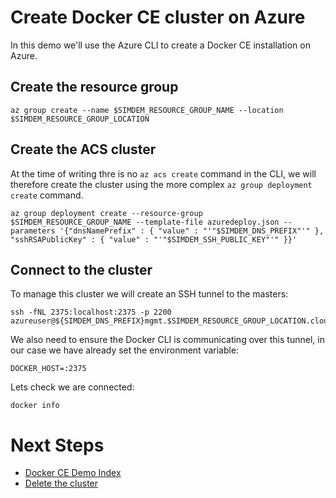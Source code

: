# Create Docker CE cluster on Azure

In this demo we'll use the Azure CLI to create a Docker CE
installation on Azure.

## Create the resource group

```
az group create --name $SIMDEM_RESOURCE_GROUP_NAME --location $SIMDEM_RESOURCE_GROUP_LOCATION
```

## Create the ACS cluster

At the time of writing thre is no `az acs create` command in the CLI,
we will therefore create the cluster using the more complex `az group
deployment create` command.

```
az group deployment create --resource-group $SIMDEM_RESOURCE_GROUP_NAME --template-file azuredeploy.json --parameters '{"dnsNamePrefix" : { "value" : "'"$SIMDEM_DNS_PREFIX"'" }, "sshRSAPublicKey" : { "value" : "'"$SIMDEM_SSH_PUBLIC_KEY"'" }}'
```

## Connect to the cluster

To manage this cluster we will create an SSH tunnel to the masters:

```
ssh -fNL 2375:localhost:2375 -p 2200 azureuser@${SIMDEM_DNS_PREFIX}mgmt.$SIMDEM_RESOURCE_GROUP_LOCATION.cloudapp.azure.com
```

We also need to ensure the Docker CLI is communicating over this tunnel, in our case we have already set the environment variable:

```
DOCKER_HOST=:2375
```

Lets check we are connected:

```
docker info
```

# Next Steps

  * [Docker CE Demo Index](../script.md)
  * [Delete the cluster](../cleanup/script.md)
